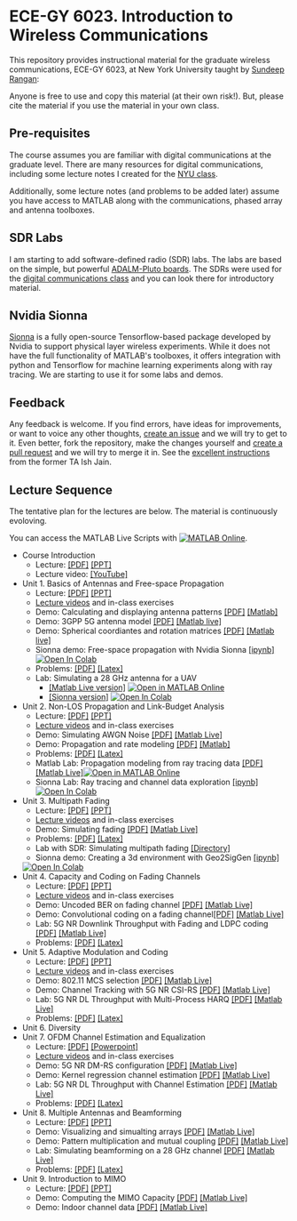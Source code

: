 # ECE-GY 6023.  Introduction to Wireless Communications

This repository provides instructional material for the
graduate wireless communications, ECE-GY 6023, at New York University
taught by [Sundeep Rangan](http://wireless.engineering.nyu.edu/sundeep-rangan/):

Anyone is free to use and copy this material (at their own risk!).
But, please cite the material if you use the material in your own class.

## Pre-requisites

The course assumes you are familiar with digital communications at the graduate level.  There are many resources for digital communications, including some lecture notes I created for the [NYU class](https://github.com/sdrangan/digitalcomm).

Additionally, some lecture notes (and problems to be added later) assume you have access to MATLAB along with the communications, phased array and antenna toolboxes.


## SDR Labs
I am starting to add software-defined radio (SDR) labs.  The labs are based on the
simple, but powerful [ADALM-Pluto boards](https://www.analog.com/en/design-center/evaluation-hardware-and-software/evaluation-boards-kits/adalm-pluto.html).
The SDRs were used for the [digital communications class](https://github.com/sdrangan/digitalcomm) and you can look there for introductory material.


## Nvidia Sionna 
[Sionna](https://nvlabs.github.io/sionna/) is a fully open-source Tensorflow-based package developed by Nvidia to support physical layer wireless experiments.
While it does not have the full functionality of MATLAB's toolboxes, it offers integration with python and Tensorflow for machine learning experiments along
with ray tracing.  We are starting to use it for some labs and demos.

## Feedback

Any feedback is welcome.  If you find errors, have ideas for improvements,
or want to voice any other thoughts, [create an issue](https://help.github.com/articles/creating-an-issue/)
and we will try to get to it.
Even better, fork the repository, make the changes yourself and
[create a pull request](https://help.github.com/articles/about-pull-requests/)
and we will try to merge it in.  See the [excellent instructions](https://github.com/ishjain/learnGithub/blob/master/updateMLrepo.md)
from the former TA Ish Jain.


## Lecture Sequence
The tentative plan for the lectures are below. The material is continuously evoloving. 

You can access the MATLAB Live Scripts with [![MATLAB Online](https://www.mathworks.com/images/responsive/global/open-in-matlab-online.svg)](https://matlab.mathworks.com/open/github/v1?repo=sdrangan/wirelesscomm).

* Course Introduction
    * Lecture: [[PDF]](./lectures/CourseAdmin.pdf) [[PPT]](./lectures/CourseAdmin.pptx) 
    * Lecture video:  [[YouTube]](https://youtu.be/DZLp12GCHow)
* Unit 1.  Basics of Antennas and Free-space Propagation 
    * Lecture: [[PDF]](./lectures/Unit01_Antennas.pdf) [[PPT]](./lectures/Unit01_Antennas.pptx) 
    * [Lecture videos](./unit01_antennas/readme.md) and in-class exercises
    * Demo: Calculating and displaying antenna patterns [[PDF]](./unit01_antennas/demo_antennas.pdf) [[Matlab]](./unit01_antennas/demo_antennas.m)
    * Demo: 3GPP 5G antenna model [[PDF]](./unit01_antennas/demo_3gpp_antenna.pdf) [[Matlab live]](./unit01_antennas/demo_3gpp_antenna.m)
    * Demo: Spherical coordiantes and rotation matrices [[PDF]](./unit01_antennas/rotation.pdf) [[Matlab live]](./unit01_antennas/demo_3gpp_antenna.m)
    * Sionna demo: Free-space propagation with Nvidia Sionna [[ipynb]](./unit01_antennas/demo_sionna_free_space.ipynb)
      <a target="_blank" href="https://colab.research.google.com/github/sdrangan/wirelesscomm/blob/master/unit01_antennas/demo_sionna_free_space.ipynb">
  <img src="https://colab.research.google.com/assets/colab-badge.svg" alt="Open In Colab"/></a>
    * Problems:  [[PDF]](./unit01_antennas/prob/prob_antennas.pdf) [[Latex]](./unit01_antennas/prob/prob_antennas.tex)
    * Lab:  Simulating a 28 GHz antenna for a UAV 
        * [[Matlab Live version]](./unit01_antennas/lab_uav_antenna.mlx) [![Open in MATLAB Online](https://www.mathworks.com/images/responsive/global/open-in-matlab-online.svg)](https://matlab.mathworks.com/open/github/v1?repo=sdrangan/wirelesscomm&file=unit01_antennas/lab_uav_antenna.mlx)
        * [[Sionna version]](./unit01_antennas/lab_uav_antenna_sb.ipynb) <a target="_blank" href="https://colab.research.google.com/github/sdrangan/wirelesscomm/blob/master/unit01_antennas/lab_uav_antenna_sn.ipynb">
  <img src="https://colab.research.google.com/assets/colab-badge.svg" alt="Open In Colab"/></a>
* Unit 2.  Non-LOS Propagation and Link-Budget Analysis 
    * Lecture: [[PDF]](./lectures/Unit02_Propagation.pdf) [[PPT]](./lectures/Unit02_Propagation.pptx) 
    * [Lecture videos](./unit02_propagation/readme.md) and in-class exercises
    * Demo: Simulating AWGN Noise [[PDF]](./unit02_propagation/demo_awgn.pdf) [[Matlab Live]](./unit02_propagation/demo_awgn.mlx)
    * Demo: Propagation and rate modeling [[PDF]](./unit02_propagation/demo_path_loss_model.pdf) [[Matlab]](./unit02_propagation/demo_path_loss_model.m)
    * Problems:  [[PDF]](./unit02_propagation/prob/prob_propagation.pdf) [[Latex]](./unit02_propagation/prob/prob_propagation.tex)
    * Matlab Lab:  Propagation modeling from ray tracing data [[PDF]](./unit02_propagation/lab_prop_modeling.pdf) [[Matlab Live]](./unit02_propagation/lab_prop_modeling.mlx)[![Open in MATLAB Online](https://www.mathworks.com/images/responsive/global/open-in-matlab-online.svg)](https://matlab.mathworks.com/open/github/v1?repo=sdrangan/wirelesscomm&file=unit02_propagation/lab_prop_modeling.mlx)
    * Sionna Lab:  Ray tracing and channel data exploration [[ipynb]](./unit02_propagation/lab_ray_tracing.ipynb)
	  <a target="_blank" href="https://colab.research.google.com/github/sdrangan/wirelesscomm/blob/master/unit02_propagation/lab_ray_tracing.ipynb">
    <img src="https://colab.research.google.com/assets/colab-badge.svg" alt="Open In Colab"/></a>
* Unit 3.  Multipath Fading
    * Lecture: [[PDF]](./lectures/Unit03_Fading.pdf) [[PPT]](./lectures/Unit03_Fading.pptx) 
    * [Lecture videos](./unit03_fading/readme.md) and in-class exercises
    * Demo: Simulating fading [[PDF]](./unit03_fading/demo_fading.pdf) [[Matlab Live]](./fading/unit03_demo_fading.mlx)
    * Problems:  [[PDF]](./unit03_fading/prob/prob_fading.pdf) [[Latex]](./unit03_fading/prob/prob_fading.tex)
    * Lab with SDR:  Simulating multipath fading [[Directory]](./unit03_fading/partial) 
    * Sionna demo:  Creating a 3d environment with Geo2SigGen  [[ipynb]](./docs/geodemo/demo_scenegen.ipynb)
     <a target="_blank" href="https://colab.research.google.com/github/sdrangan/wirelesscomm/blob/master/docs/geodemo/demo_scenegen.ipynb">
    <img src="https://colab.research.google.com/assets/colab-badge.svg" alt="Open In Colab"/></a>
* Unit 4.  Capacity and Coding on Fading Channels
    * Lecture: [[PDF]](./lectures/Unit04_Coding.pdf) [[PPT]](./lectures/Unit04_Fading.pptx) 
    * [Lecture videos](./unit04_coding/readme.md) and in-class exercises
    * Demo: Uncoded BER on fading channel [[PDF]](./unit04_coding/demo_uncoded.pdf) [[Matlab Live]](./unit04_coding/demo_uncoded.mlx)
    * Demo: Convolutional coding on a fading channel[[PDF]](./unit04_coding/demo_conv.pdf) [[Matlab Live]](./unit04_coding/demo_conv.mlx)
    * Lab:  5G NR Downlink Throughput with Fading and LDPC coding [[PDF]](./unit04_coding/lab_partial/labPdsch.pdf) [[Matlab Live]](./unit04_coding/lab_partial/labPdsch.mlx)
    * Problems:  [[PDF]](./unit04_coding/prob/prob_coding.pdf) [[Latex]](./unit04_coding/prob/prob_coding.tex)
* Unit 5.  Adaptive Modulation and Coding
    * Lecture: [[PDF]](./lectures/Unit05_AMC.pdf) [[PPT]](./lectures/Unit05_AMC.pptx) 
    * [Lecture videos](./unit05_amc/readme.md) and in-class exercises
    * Demo: 802.11 MCS selection  [[PDF]](./unit05_amc/demo_mcs.pdf) [[Matlab Live]](./unit05_amc/demo_mcs.mlx)
    * Demo: Channel Tracking with 5G NR CSI-RS [[PDF]](./unit05_amc/demo_csirs.pdf) [[Matlab Live]](./unit05_amc/demo_csirs.mlx)    
    * Lab:  5G NR DL Throughput with Multi-Process HARQ [[PDF]](./unit05_amc/lab_partial/labHarq.pdf) [[Matlab Live]](./unit05_amc/lab_partial/labHarq.mlx) 
    * Problems:  [[PDF]](./unit05_amc/prob/prob_amc.pdf) [[Latex]](./unit05_amc/prob/prob_amc.tex)
* Unit 6.  Diversity
* Unit 7.  OFDM Channel Estimation and Equalization
    * Lecture:  [[PDF]](./lectures/Unit07_ChanEst.pdf) [[Powerpoint]](../lectures/Unit07_ChanEst.pdf) 
    * [Lecture videos](./unit07_chanest/readme.md) and in-class exercises
    * Demo:  5G NR DM-RS configuration  [[PDF]](./unit07_chanest/demoDMRSConfig.pdf)  [[Matlab Live]](./unit07_chanest/demoDMRSConfig.mlx) 
    * Demo:  Kernel regression channel estimation [[PDF]](./unit07_chanest/demoKernelEst.pdf)  [[Matlab Live]](./unit07_chanest/demoKernelEst.mlx) 
    * Lab:  5G NR DL Throughput with Channel Estimation [[PDF]](./unit07_chanest/lab_partial/labChanEst.pdf) [[Matlab Live]](./unit07_chanest/lab_partial/labChanEst.mlx) 
    * Problems:  [[PDF]](./unit07_chanest/prob/prob_chanest.pdf) [[Latex]](./unit07_chanest/prob/prob_chanest.tex)
* Unit 8.  Multiple Antennas and Beamforming
    * Lecture: [[PDF]](./lectures/Unit08_Beamforming.pdf) [[PPT]](./lectures/Unit08_Beamforming.pptx) 
    * Demo: Visualizing and simualting arrays [[PDF]](./unit08_bf/demoBF.pdf) [[Matlab Live]](./unit08_bf/demoBF.mlx)
    * Demo: Pattern multiplication and mutual coupling [[PDF]](./unit08_bf/mutualCoupling.pdf) [[Matlab Live]](./unit08_bf/mutualCoupling.mlx)
    * Lab:  Simulating beamforming on a 28 GHz channel [[PDF]](./unit08_bf/labPartial/labBF.pdf) [[Matlab Live]](./unit08_bf/labPartial/labBF.pdf)
    * Problems:  [[PDF]](./unit08_bf/prob/prob_bf.pdf) [[Latex]](./unit08_bf/prob/prob_bf.tex)
* Unit 9.  Introduction to MIMO 
    * Lecture: [[PDF]](./lectures/Unit09_MIMO.pdf) [[PPT]](./lectures/Unit09_MIMO.pptx) 
    * Demo: Computing the MIMO Capacity [[PDF]](./unit09_mimo/mimoCapaciy.pdf) [[Matlab Live]](./unit09_mimo/mimoCapaciy.mlx)
    * Demo: Indoor channel data [[PDF]](./unit09_mimo/indoorDataDemo.pdf) [[Matlab Live]](./unit09_mimo/indoorDataDemo.mlx)
    



